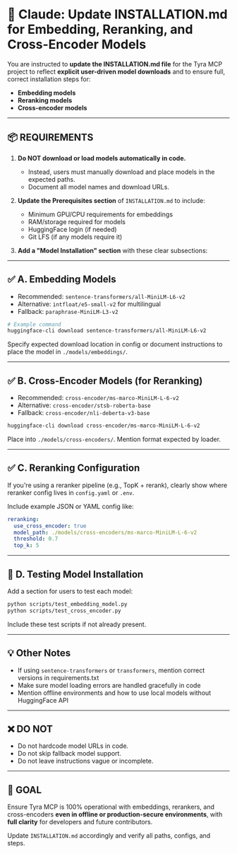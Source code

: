 
# 🔧 Claude: Update INSTALLATION.md for Embedding, Reranking, and Cross-Encoder Models

You are instructed to **update the INSTALLATION.md file** for the Tyra MCP project to reflect **explicit user-driven model downloads** and to ensure full, correct installation steps for:

- **Embedding models**
- **Reranking models**
- **Cross-encoder models**

---

## 📦 REQUIREMENTS

1. **Do NOT download or load models automatically in code.**
   - Instead, users must manually download and place models in the expected paths.
   - Document all model names and download URLs.

2. **Update the Prerequisites section** of `INSTALLATION.md` to include:
   - Minimum GPU/CPU requirements for embeddings
   - RAM/storage required for models
   - HuggingFace login (if needed)
   - Git LFS (if any models require it)

3. **Add a "Model Installation" section** with these clear subsections:

---

## ✅ A. Embedding Models

- Recommended: `sentence-transformers/all-MiniLM-L6-v2`
- Alternative: `intfloat/e5-small-v2` for multilingual
- Fallback: `paraphrase-MiniLM-L3-v2`

```bash
# Example command
huggingface-cli download sentence-transformers/all-MiniLM-L6-v2
```

Specify expected download location in config or document instructions to place the model in `./models/embeddings/`.

---

## ✅ B. Cross-Encoder Models (for Reranking)

- Recommended: `cross-encoder/ms-marco-MiniLM-L-6-v2`
- Alternative: `cross-encoder/stsb-roberta-base`
- Fallback: `cross-encoder/nli-deberta-v3-base`

```bash
huggingface-cli download cross-encoder/ms-marco-MiniLM-L-6-v2
```

Place into `./models/cross-encoders/`. Mention format expected by loader.

---

## ✅ C. Reranking Configuration

If you're using a reranker pipeline (e.g., TopK + rerank), clearly show where reranker config lives in `config.yaml` or `.env`.

Include example JSON or YAML config like:

```yaml
reranking:
  use_cross_encoder: true
  model_path: ./models/cross-encoders/ms-marco-MiniLM-L-6-v2
  threshold: 0.7
  top_k: 5
```

---

## 🧪 D. Testing Model Installation

Add a section for users to test each model:

```bash
python scripts/test_embedding_model.py
python scripts/test_cross_encoder.py
```

Include these test scripts if not already present.

---

## 💡 Other Notes

- If using `sentence-transformers` or `transformers`, mention correct versions in requirements.txt
- Make sure model loading errors are handled gracefully in code
- Mention offline environments and how to use local models without HuggingFace API

---

## ❌ DO NOT

- Do not hardcode model URLs in code.
- Do not skip fallback model support.
- Do not leave instructions vague or incomplete.

---

## 🎯 GOAL

Ensure Tyra MCP is 100% operational with embeddings, rerankers, and cross-encoders **even in offline or production-secure environments**, with **full clarity** for developers and future contributors.

Update `INSTALLATION.md` accordingly and verify all paths, configs, and steps.